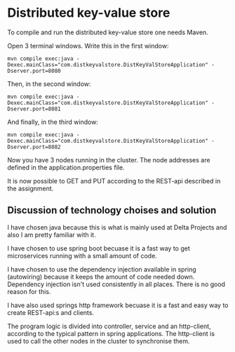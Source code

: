 # Distributed key-value store

To compile and run the distributed key-value store one needs Maven.

Open 3 terminal windows. Write this in the first window:
```
mvn compile exec:java -Dexec.mainClass="com.distkeyvalstore.DistKeyValStoreApplication" -Dserver.port=8080
```
Then, in the second window:
```
mvn compile exec:java -Dexec.mainClass="com.distkeyvalstore.DistKeyValStoreApplication" -Dserver.port=8081
```
And finally, in the third window:
```
mvn compile exec:java -Dexec.mainClass="com.distkeyvalstore.DistKeyValStoreApplication" -Dserver.port=8082
```

Now you have 3 nodes running in the cluster. The node addresses are defined in the application.properties file.

It is now possible to GET and PUT according to the REST-api described in the assignment.

## Discussion of technology choises and solution
I have chosen java because this is what is mainly used at Delta Projects and also I am pretty familiar with it. 

I have chosen to use spring boot becuase it is a fast way to get microservices running with a small amount of code.

I have chosen to use the dependency injection available in spring (autowiring) because it keeps the amount of code needed down. Dependency injection isn't used consistently in all places. There is no good reason for this.

I have also used springs http framework becuase it is a fast and easy way to create REST-api:s and clients.

The program logic is divided into controller, service and an http-client, according to the typical pattern in spring applications.
The http-client is used to call the other nodes in the cluster to synchronise them.

